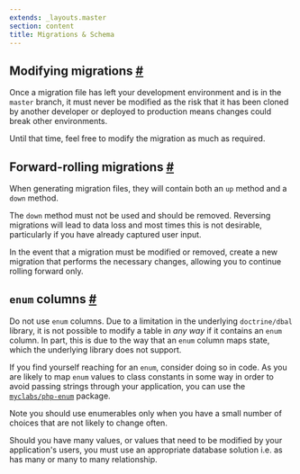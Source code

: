```yaml
---
extends: _layouts.master
section: content
title: Migrations & Schema
---
```


## Modifying migrations <a class="text-grey" name="modifying-migrations" href="#modifying-migrations">#</a>

Once a migration file has left your development environment and is in the `master` branch, it must never be modified as the risk that it has been cloned by another developer or deployed to production means changes could break other environments.

Until that time, feel free to modify the migration as much as required.

## Forward-rolling migrations <a class="text-grey" name="forward-rolling-migrations" href="#forward-rolling-migrations">#</a>

When generating migration files, they will contain both an `up` method and a `down` method.

The `down` method must not be used and should be removed. Reversing migrations will lead to data loss and most times this is not desirable, particularly if you have already captured user input.

In the event that a migration must be modified or removed, create a new migration that performs the necessary changes, allowing you to continue rolling forward only.

## `enum` columns <a class="text-grey" name="enum-columns" href="#enum-columns">#</a>

Do not use `enum` columns. Due to a limitation in the underlying `doctrine/dbal` library, it is not possible to modify a table in *any way* if it contains an `enum` column. In part, this is due to the way that an `enum` column maps state, which the underlying library does not support.

If you find yourself reaching for an `enum`, consider doing so in code. As you are likely to map `enum` values to class constants in some way in order to avoid passing strings through your application, you can use the [`myclabs/php-enum`](https://github.com/myclabs/php-enum) package.

Note you should use enumerables only when you have a small number of choices that are not likely to change often.

Should you have many values, or values that need to be modified by your application's users, you must use an appropriate database solution i.e. as has many or many to many relationship.
